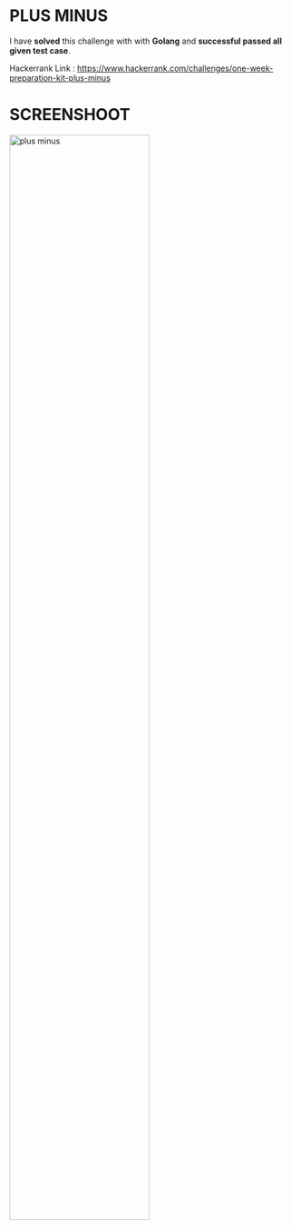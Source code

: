 # PLUS MINUS
I have **solved** this challenge with with **Golang** and **successful passed all given test case**.

Hackerrank Link : https://www.hackerrank.com/challenges/one-week-preparation-kit-plus-minus

# SCREENSHOOT
<img style="width:70%;" alt="plus minus" src="" />
